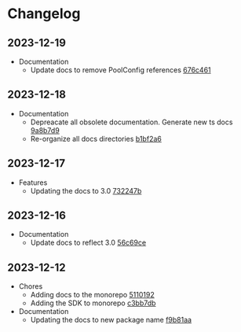 # Changelog
## 2023-12-19
- Documentation
  - Update docs to remove PoolConfig references [676c461](https://github.com/differentialhq/differential/commit/676c461)
## 2023-12-18
- Documentation
  - Depreacate all obsolete documentation. Generate new ts docs [9a8b7d9](https://github.com/differentialhq/differential/commit/9a8b7d9)
  - Re-organize all docs directories [b1bf2a6](https://github.com/differentialhq/differential/commit/b1bf2a6)
## 2023-12-17
- Features
  - Updating the docs to 3.0 [732247b](https://github.com/differentialhq/differential/commit/732247b)
## 2023-12-16
- Documentation
  - Update docs to reflect 3.0 [56c69ce](https://github.com/differentialhq/differential/commit/56c69ce)
## 2023-12-12
- Chores
  - Adding docs to the monorepo [5110192](https://github.com/differentialhq/differential/commit/5110192)
  - Adding the SDK to monorepo [c3bb7db](https://github.com/differentialhq/differential/commit/c3bb7db)
- Documentation
  - Updating the docs to new package name [f9b81aa](https://github.com/differentialhq/differential/commit/f9b81aa)
